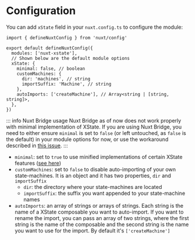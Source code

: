 # Configuration

You can add `xState` field in your `nuxt.config.ts` to configure the module:

```ts{6-12}
import { defineNuxtConfig } from 'nuxt/config'

export default defineNuxtConfig({
  modules: ['nuxt-xstate'],
  // Shown below are the default module options
  xState: {
    minimal: false, // boolean
    customMachines: {
      dir: 'machines', // string
      importSuffix: 'Machine', // string
    },
    autoImports: ['createMachine'], // Array<string | [string, string]>,
  },
})
```

::: info Nuxt Bridge usage
Nuxt Bridge as of now does not work properly with minimal implementation of XState. If you are using Nuxt Bridge, you need to either ensure `minimal` is set to `false` (or left untouched, as `false` is the default) in your module options for now, or use the workaround described in [this issue](https://github.com/Lexpeartha/nuxt-xstate/issues/24).
:::

- `minimal`: set to `true` to use minified implementations of certain XState features ([see here](https://xstate.js.org/docs/packages/xstate-fsm/#features))
- `customMachines`: set to `false` to disable auto-importing of your own state-machines. It is an object and it has two properties, `dir` and `importSuffix`
  - `dir`: the directory where your state-machines are located
  - `importSuffix`: the suffix you want appended to your state-machine names
- `autoImports`: an array of strings or arrays of strings. Each string is the name of a XState composable you want to auto-import. If you want to rename the import, you can pass an array of two strings, where the first string is the name of the composable and the second string is the name you want to use for the import. By default it's `['createMachine']`